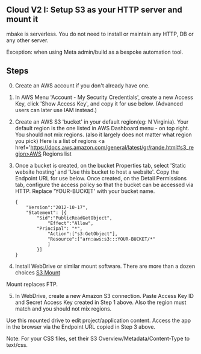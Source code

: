 ## Cloud V2 I: Setup S3 as your HTTP server and mount it

mbake is serverless. You do not need to install or maintain any HTTP, DB or any other server.

Exception: when using Meta admin/build as a bespoke automation tool.

## Steps

0. Create an AWS account if you don't already have one.

1. In AWS Menu 'Account - My Security Credentials', create a new Access Key, click 'Show Access Key', and copy it for use below. (Advanced users can later use IAM instead.)

2. Create an AWS S3 'bucket' in your default region(eg: N Virginia). Your default region is the one listed in AWS Dashboard menu - on top right. You should not mix regions. (also it largely does not matter what region you pick)
Here is a list of regions <a href='https://docs.aws.amazon.com/general/latest/gr/rande.html#s3_region>AWS Regions list</a>


3. Once a bucket is created, on the bucket Properties tab, select 'Static website hosting' and 'Use this bucket to host a website'. Copy the Endpoint URL for use below. Once created, on the Detail Permissions tab, configure the access policy so that the bucket can be accessed via HTTP. Replace 'YOUR-BUCKET' with your bucket name.

	```
	{
		"Version":"2012-10-17",
		"Statement": [{
			"Sid":"PublicReadGetObject",
				"Effect":"Allow",
			"Principal": "*",
				"Action":["s3:GetObject"],
				"Resource":["arn:aws:s3:::YOUR-BUCKET/*"
				]
			}]
	}
	```

4. Install WebDrive or similar mount software. There are more than a dozen choices <a href='https://tinyurl.com/y9rlmr4t'>S3 Mount</a>

Mount replaces FTP.

5. In WebDrive, create a new Amazon S3 connection. Paste Access Key ID and Secret Access Key created in Step 1 above. Also the region must match and you should not mix regions.

Use this mounted drive to edit project/application content. Access the app in the browser via the Endpoint URL copied in Step 3 above.

Note: For your CSS files, set their S3 Overview/Metadata/Content-Type to text/css.

